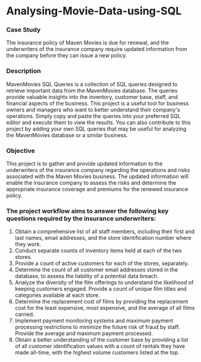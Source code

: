 # Analysing-Movie-Data-using-SQL

### Case Study

The insurance policy of Maven Movies is due for renewal, and the underwriters of the insurance company require updated information from the company before they can issue a new policy.

### Description

MavenMovies SQL Queries is a collection of SQL queries designed to retrieve important data from the MavenMovies database. The queries provide valuable insights into the inventory, customer base, staff, and financial aspects of the business. This project is a useful tool for business owners and managers who want to better understand their company's operations. Simply copy and paste the queries into your preferred SQL editor and execute them to view the results. You can also contribute to this project by adding your own SQL queries that may be useful for analyzing the MavenMovies database or a similar business.

### Objective 

This project is to gather and provide updated information to the underwriters of the insurance company regarding the operations and risks associated with the Maven Movies business. The updated information will enable the insurance company to assess the risks and determine the appropriate insurance coverage and premiums for the renewed insurance policy.

### The project workflow aims to answer the following key questions required by the insurance underwriters:

1. Obtain a comprehensive list of all staff members, including their first and last names, email addresses, and the store identification number where they work.
2. Conduct separate counts of inventory items held at each of the two stores.
3. Provide a count of active customers for each of the stores, separately.
4. Determine the count of all customer email addresses stored in the database, to assess the liability of a potential data breach.
5. Analyze the diversity of the film offerings to understand the likelihood of keeping customers engaged. Provide a count of unique film titles and categories available at each store.
6. Determine the replacement cost of films by providing the replacement cost for the least expensive, most expensive, and the average of all films carried.
7. Implement payment monitoring systems and maximum payment processing restrictions to minimize the future risk of fraud by staff. Provide the average and maximum payment processed.
8. Obtain a better understanding of the customer base by providing a list of all customer identification values with a count of rentals they have made all-time, with the highest volume customers listed at the top.



